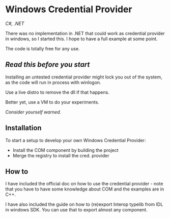 
# Windows Credential Provider
_C#, .NET_

There was no implementation in .NET that could work as credential provider in windows,
so I started this. I hope to have a full example at some point.

The code is totally free for any use.

## *Read this before you start*

Installing an untested credential provider might lock you out of the system,
as the code will run in process with winlogon.

Use a live distro to remove the dll if that happens.

Better yet, use a VM to do your experiments.

_Consider yourself warned._

## Installation
To start a setup to develop your own Windows Credential Provider:
- Install the COM component by building the project
- Merge the registry to install the cred. provider

## How to
I have included the official doc on how to use the credential provider - note that you have to have some knowledge about COM and the examples are in C++.

I have also included the guide on how to (re)export Interop typelib from IDL in windows SDK. You can use that to export almost any component.
